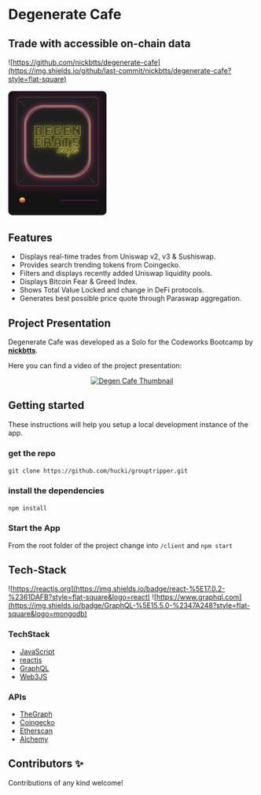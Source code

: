 # Degenerate Cafe

## Trade with accessible on-chain data

![https://github.com/nickbtts/degenerate-cafe](https://img.shields.io/github/last-commit/nickbtts/degenerate-cafe?style=flat-square)

<img src="./public/dgenlogo.png" width="200">

## Features

- Displays real-time trades from Uniswap v2, v3 & Sushiswap.
- Provides search trending tokens from Coingecko.
- Filters and displays recently added Uniswap liquidity pools.
- Displays Bitcoin Fear & Greed Index.
- Shows Total Value Locked and change in DeFi protocols.
- Generates best possible price quote through Paraswap aggregation.

## Project Presentation

Degenerate Cafe was developed as a Solo for the Codeworks Bootcamp by <a href="https://github.com/nickbtts"><b>nickbtts</b></a>.

Here you can find a video of the project presentation:

<p align="center">
<a href="https://www.youtube.com/watch?v=yCkO8AJgTbM"><img src="http://img.youtube.com/vi/yCkO8AJgTbM/0.jpg" alt="Degen Cafe Thumbnail"/></a>
</p>

## Getting started

These instructions will help you setup a local development instance of the app.

### get the repo

`git clone https://github.com/hucki/grouptripper.git`

### install the dependencies

`npm install`

### Start the App

From the root folder of the project change into `/client` and `npm start`

## Tech-Stack

![https://reactjs.org](https://img.shields.io/badge/react-%5E17.0.2-%2361DAFB?style=flat-square&logo=react)
![https://www.graphql.com](https://img.shields.io/badge/GraphQL-%5E15.5.0-%2347A248?style=flat-square&logo=mongodb)

### TechStack

- [JavaScript](https://www.typescriptlang.org)
- [reactjs](https://reactjs.org)
- [GraphQL](https://graphql.com)
- [Web3JS](https://web3js.readthedocs.io/en/v1.3.4/)

### APIs

- [TheGraph](https://thegraph.com)
- [Coingecko](https://www.coingecko.com)
- [Etherscan](https://etherscan.io)
- [Alchemy](https://alchemy.com)

## Contributors ✨

Contributions of any kind welcome!
